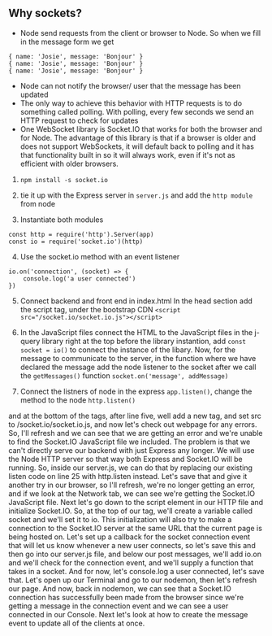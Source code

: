 ## Why sockets?

- Node send requests from the client or browser to Node. So when we fill in the message form we get

```
{ name: 'Josie', message: 'Bonjour' }
{ name: 'Josie', message: 'Bonjour' }
{ name: 'Josie', message: 'Bonjour' }
```

- Node can not notify the browser/ user that the message has been updated
- The only way to achieve this behavior with HTTP requests is to do something called polling. With polling, every few seconds we send an HTTP request to check for updates
- One WebSocket library is Socket.IO that works for both the browser and for Node. The advantage of this library is that if a browser is older and does not support WebSockets, it will default back to polling and it has that functionality built in so it will always work, even if it's not as efficient with older browsers.

1. `npm install -s socket.io`
2. tie it up with the Express server in `server.js` and add the `http module` from node

3. Instantiate both modules

```
const http = require('http').Server(app)
const io = require('socket.io')(http)
```

4. Use the socket.io method with an event listener

```
io.on('connection', (socket) => {
    console.log('a user connected')
})
```

5. Connect backend and front end in index.html
   In the head section add the script tag, under the bootstrap CDN
   `<script src="/socket.io/socket.io.js"></script>`

6. In the JavaScript files connect the HTML to the JavaScript files in the j-query library
   right at the top before the library instantion, add `const socket = io()` to connect the instance of the libary. Now, for the message to communicate to the server, in the function where we have declared the message add the node listener to the socket after we call the `getMessages()` function `socket.on('message', addMessage)`

7. Connect the listners of node in the express `app.listen()`, change the method to the node `http.listen()`

and at the bottom of the tags, after line five, well add a new tag, and set src to /socket.io/socket.io.js, and now let's check out webpage for any errors. So, I'll refresh and we can see that we are getting an error and we're unable to find the Socket.IO JavaScript file we included. The problem is that we can't directly serve our backend with just Express any longer. We will use the Node HTTP server so that way both Express and Socket.IO will be running. So, inside our server.js, we can do that by replacing our existing listen code on line 25 with http.listen instead. Let's save that and give it another try in our browser, so I'll refresh, we're no longer getting an error, and if we look at the Network tab, we can see we're getting the Socket.IO JavaScript file. Next let's go down to the script element in our HTTP file and initialize Socket.IO. So, at the top of our tag, we'll create a variable called socket and we'll set it to io. This initialization will also try to make a connection to the Socket.IO server at the same URL that the current page is being hosted on. Let's set up a callback for the socket connection event that will let us know whenever a new user connects, so let's save this and then go into our server.js file, and below our post messages, we'll add io.on and we'll check for the connection event, and we'll supply a function that takes in a socket. And for now, let's console.log a user connected, let's save that. Let's open up our Terminal and go to our nodemon, then let's refresh our page. And now, back in nodemon, we can see that a Socket.IO connection has successfully been made from the browser since we're getting a message in the connection event and we can see a user connected in our Console. Next let's look at how to create the message event to update all of the clients at once.
